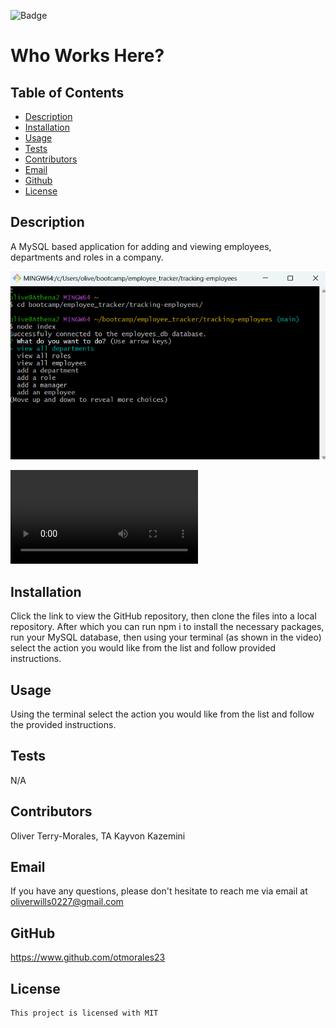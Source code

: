 ![Badge](https://img.shields.io/badge/license-MIT-pink)
  
  # Who Works Here?

  ## Table of Contents
  * [Description](#description)
  * [Installation](#installation)
  * [Usage](#usage)
  * [Tests](#tests)
  * [Contributors](#contributors)
  * [Email](#email)
  * [Github](#github)
  * [License](#license)

  ## Description
  A MySQL based application for adding and viewing employees, departments and roles in a company. 

  ![Screenshot of console](images/console1.png)
  
  ![Video of console](images/console.webm)

  ## Installation
  Click the link to view the GitHub repository, then clone the files into a local repository. After which you can run npm i to install the necessary packages, run your MySQL database, then using your terminal (as shown in the video) select the action you would like from the list and follow provided instructions. 

  ## Usage
  Using the terminal select the action you would like from the list and follow the provided instructions. 

  ## Tests
  N/A

  ## Contributors
  Oliver Terry-Morales, TA Kayvon Kazemini

  ## Email
  If you have any questions, please don't hesitate to reach me via email at oliverwills0227@gmail.com

  ## GitHub
  https://www.github.com/otmorales23

  
  ## License 
    This project is licensed with MIT

